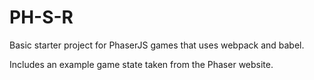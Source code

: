 # PH-S-R

Basic starter project for PhaserJS games that uses webpack and babel.

Includes an example game state taken from the Phaser website.
